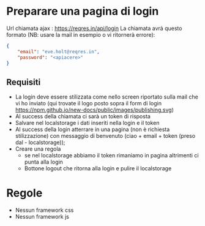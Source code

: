 # Preparare una pagina di login
Url chiamata ajax : https://reqres.in/api/login
La chiamata avrà questo formato (NB: usare la mail in esempio o vi ritornerà errore):

```json
{
    "email": "eve.holt@reqres.in",
    "password": "<apiacere>"
}
```

## Requisiti
- La login deve essere stilizzata come nello screen riportato sulla mail che vi ho inviato (qui trovate il logo posto sopra il form di login https://npm.github.io/new-docs/public/images/publishing.svg)
- Al success della chiamata ci sarà un token di risposta
- Salvare nel localstorage i dati inseriti nella login e il token
- Al success della login atterrare in una pagina (non è richiesta stilizzazione) con messaggio di benvenuto (ciao + email + token (preso dal - localstorage));
- Creare una regola
  - se nel localstorage abbiamo il token rimaniamo in pagina
  altrimenti ci punta alla login
  - Bottone logout che ritorna alla login e pulire il localstorage
  
# Regole
- Nessun framework css
- Nessun framework js
